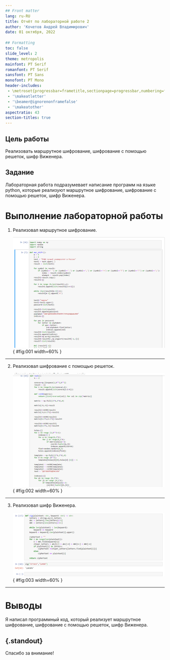 ```yaml
---
## Front matter
lang: ru-RU
title: Отчёт по лабораторной работе 2
author: 'Кочетов Андрей Владимирович'
date: 01 октября, 2022

## Formatting
toc: false
slide_level: 2
theme: metropolis
mainfont: PT Serif
romanfont: PT Serif
sansfont: PT Sans
monofont: PT Mono
header-includes: 
 - \metroset{progressbar=frametitle,sectionpage=progressbar,numbering=fraction}
 - '\makeatletter'
 - '\beamer@ignorenonframefalse'
 - '\makeatother'
aspectratio: 43
section-titles: true
---
```


## Цель работы

Реализовать маршрутное шифрование, шифрование с помощью решеток, шифр Виженера.

## Задание

Лабораторная работа подразумевает написание программ на языке python, которые реализуют маршрутное шифрование, шифрование с помощью решеток, шифр Виженера.

# Выполнение лабораторной работы

1. Реализовал маршрутное шифрование.

   ![рис.1. Маршрутное шифрование](images/1.png){ #fig:001 width=60% }

---

2. Реализовал шифрование с помощью решеток.

   ![рис.2. Шифрование с помощью решеток](images/2.png){ #fig:002 width=60% }

---

3. Реализовал шифр Виженера.

   ![рис.3. Шифр Виженера](images/3.png){ #fig:003 width=60% }

---

# Выводы

Я написал программный код, который реализует маршрутное шифрование, шифрование с помощью решеток, шифр Виженера.


## {.standout}

Спасибо за внимание!
